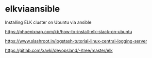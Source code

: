 # elkviaansible
Installing ELK cluster on Ubuntu via ansible

https://phoenixnap.com/kb/how-to-install-elk-stack-on-ubuntu

https://www.slashroot.in/logstash-tutorial-linux-central-logging-server

https://gitlab.com/xavki/devopsland/-/tree/master/elk
